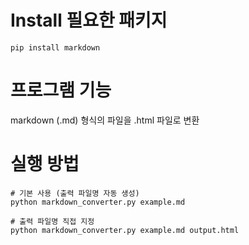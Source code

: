 # Install 필요한 패키지

```
pip install markdown
```

# 프로그램 기능

markdown (.md) 형식의 파일을 .html 파일로 변환

# 실행 방법

```
# 기본 사용 (출력 파일명 자동 생성)
python markdown_converter.py example.md

# 출력 파일명 직접 지정
python markdown_converter.py example.md output.html
```
